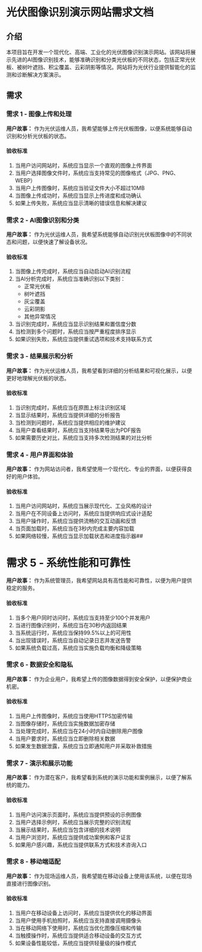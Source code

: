 # 光伏图像识别演示网站需求文档

## 介绍

本项目旨在开发一个现代化、高端、工业化的光伏图像识别演示网站。该网站将展示先进的AI图像识别技术，能够准确识别和分类光伏板的不同状态，包括正常光伏板、被树叶遮挡、积尘覆盖、云彩阴影等情况。网站将为光伏行业提供智能化的监测和诊断解决方案演示。

## 需求

### 需求 1 - 图像上传和处理

**用户故事：** 作为光伏运维人员，我希望能够上传光伏板图像，以便系统能够自动识别和分析光伏板的状态。

#### 验收标准

1. 当用户访问网站时，系统应当显示一个直观的图像上传界面
2. 当用户选择图像文件时，系统应当支持常见的图像格式（JPG、PNG、WEBP）
3. 当用户上传图像时，系统应当验证文件大小不超过10MB
4. 当图像上传成功时，系统应当显示上传进度和成功确认
5. 如果上传失败，系统应当显示清晰的错误信息和解决建议

### 需求 2 - AI图像识别和分类

**用户故事：** 作为光伏运维人员，我希望系统能够自动识别光伏板图像中的不同状态和问题，以便快速了解设备状况。

#### 验收标准

1. 当图像上传完成时，系统应当自动启动AI识别流程
2. 当AI分析完成时，系统应当准确识别以下类别：
   - 正常光伏板
   - 树叶遮挡
   - 灰尘覆盖
   - 云彩阴影
   - 其他异常情况
3. 当识别完成时，系统应当显示识别结果和置信度分数
4. 当检测到多个问题时，系统应当按严重程度排序显示
5. 如果识别失败，系统应当提供重试选项和技术支持联系方式

### 需求 3 - 结果展示和分析

**用户故事：** 作为光伏运维人员，我希望看到详细的分析结果和可视化展示，以便更好地理解光伏板的状态。

#### 验收标准

1. 当识别完成时，系统应当在原图上标注识别区域
2. 当显示结果时，系统应当提供详细的分析报告
3. 当检测到问题时，系统应当提供相应的维护建议
4. 当用户查看结果时，系统应当支持结果导出为PDF报告
5. 如果需要历史对比，系统应当支持多次检测结果的对比分析

### 需求 4 - 用户界面和体验

**用户故事：** 作为网站访问者，我希望使用一个现代化、专业的界面，以便获得良好的用户体验。

#### 验收标准

1. 当用户访问网站时，系统应当展示现代化、工业风格的设计
2. 当用户在不同设备上访问时，系统应当提供响应式设计适配
3. 当用户操作时，系统应当提供流畅的交互动画和反馈
4. 当页面加载时，系统应当在3秒内完成主要内容加载
5. 如果网络较慢，系统应当显示加载状态和进度指示器##
# 需求 5 - 系统性能和可靠性

**用户故事：** 作为系统管理员，我希望网站具有高性能和可靠性，以便为用户提供稳定的服务。

#### 验收标准

1. 当多个用户同时访问时，系统应当支持至少100个并发用户
2. 当进行图像识别时，系统应当在30秒内返回结果
3. 当系统运行时，系统应当保持99.5%以上的可用性
4. 当出现错误时，系统应当自动记录日志并发送告警
5. 如果系统负载过高，系统应当实施负载均衡和降级策略

### 需求 6 - 数据安全和隐私

**用户故事：** 作为企业用户，我希望上传的图像数据得到安全保护，以便保护商业机密。

#### 验收标准

1. 当用户上传图像时，系统应当使用HTTPS加密传输
2. 当图像存储时，系统应当实施数据加密存储
3. 当处理完成时，系统应当在24小时内自动删除用户图像
4. 当用户要求时，系统应当立即删除相关数据
5. 如果发生数据泄露，系统应当立即通知用户并采取补救措施

### 需求 7 - 演示和展示功能

**用户故事：** 作为潜在客户，我希望看到系统的演示功能和案例展示，以便了解系统的能力。

#### 验收标准

1. 当用户访问演示页面时，系统应当提供预设的示例图像
2. 当用户选择示例时，系统应当展示完整的识别流程
3. 当展示结果时，系统应当包含详细的技术说明
4. 当用户浏览时，系统应当提供成功案例和客户证言
5. 如果用户感兴趣，系统应当提供联系方式和技术咨询入口

### 需求 8 - 移动端适配

**用户故事：** 作为现场运维人员，我希望能在移动设备上使用该系统，以便在现场直接进行图像识别。

#### 验收标准

1. 当用户在移动设备上访问时，系统应当提供优化的移动界面
2. 当用户使用手机拍照时，系统应当支持直接调用摄像头
3. 当在移动网络下使用时，系统应当优化图像压缩和传输
4. 当触摸操作时，系统应当提供适合移动设备的交互方式
5. 如果设备性能较低，系统应当提供轻量级的操作模式